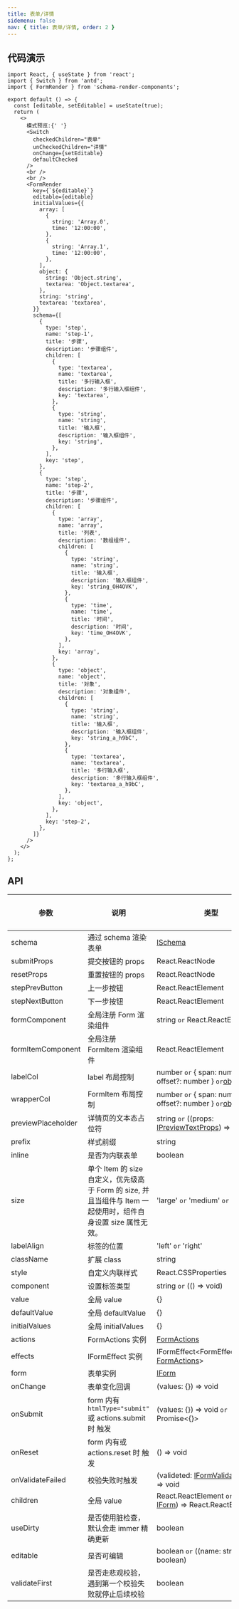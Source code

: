 ```yaml
---
title: 表单/详情
sidemenu: false
nav: { title: 表单/详情, order: 2 }
---
```


## 代码演示

```tsx
import React, { useState } from 'react';
import { Switch } from 'antd';
import { FormRender } from 'schema-render-components';

export default () => {
  const [editable, setEditable] = useState(true);
  return (
    <>
      模式预览:{' '}
      <Switch
        checkedChildren="表单"
        unCheckedChildren="详情"
        onChange={setEditable}
        defaultChecked
      />
      <br />
      <br />
      <FormRender
        key={`${editable}`}
        editable={editable}
        initialValues={{
          array: [
            {
              string: 'Array.0',
              time: '12:00:00',
            },
            {
              string: 'Array.1',
              time: '12:00:00',
            },
          ],
          object: {
            string: 'Object.string',
            textarea: 'Object.textarea',
          },
          string: 'string',
          textarea: 'textarea',
        }}
        schema={[
          {
            type: 'step',
            name: 'step-1',
            title: '步骤',
            description: '步骤组件',
            children: [
              {
                type: 'textarea',
                name: 'textarea',
                title: '多行输入框',
                description: '多行输入框组件',
                key: 'textarea',
              },
              {
                type: 'string',
                name: 'string',
                title: '输入框',
                description: '输入框组件',
                key: 'string',
              },
            ],
            key: 'step',
          },
          {
            type: 'step',
            name: 'step-2',
            title: '步骤',
            description: '步骤组件',
            children: [
              {
                type: 'array',
                name: 'array',
                title: '列表',
                description: '数组组件',
                children: [
                  {
                    type: 'string',
                    name: 'string',
                    title: '输入框',
                    description: '输入框组件',
                    key: 'string_OH4OVK',
                  },
                  {
                    type: 'time',
                    name: 'time',
                    title: '时间',
                    description: '时间',
                    key: 'time_OH4OVK',
                  },
                ],
                key: 'array',
              },
              {
                type: 'object',
                name: 'object',
                title: '对象',
                description: '对象组件',
                children: [
                  {
                    type: 'string',
                    name: 'string',
                    title: '输入框',
                    description: '输入框组件',
                    key: 'string_a_h9bC',
                  },
                  {
                    type: 'textarea',
                    name: 'textarea',
                    title: '多行输入框',
                    description: '多行输入框组件',
                    key: 'textarea_a_h9bC',
                  },
                ],
                key: 'object',
              },
            ],
            key: 'step-2',
          },
        ]}
      />
    </>
  );
};
```

## API

| 参数               | 说明                                                                                                          | 类型                                                                                                                                                 | 默认值 |
| ------------------ | ------------------------------------------------------------------------------------------------------------- | ---------------------------------------------------------------------------------------------------------------------------------------------------- | ------ |
| schema             | 通过 schema 渲染表单                                                                                          | <a href="/generator-editor#ischema-属性">ISchema</a>                                                                                                 | []     |
| submitProps        | 提交按钮的 props                                                                                              | React.ReactNode                                                                                                                                      | -      |
| resetProps         | 重置按钮的 props                                                                                              | React.ReactNode                                                                                                                                      | -      |
| stepPrevButton     | 上一步按钮                                                                                                    | React.ReactElement                                                                                                                                   | -      |
| stepNextButton     | 下一步按钮                                                                                                    | React.ReactElement                                                                                                                                   | -      |
| formComponent      | 全局注册 Form 渲染组件                                                                                        | string `or` React.ReactElement                                                                                                                       | -      |
| formItemComponent  | 全局注册 FormItem 渲染组件                                                                                    | React.ReactElement                                                                                                                                   | -      |
| labelCol           | label 布局控制                                                                                                | number `or` { span: number; offset?: number } `or`[object](https://ant.design/components/grid/#Col)                                                  | -      |
| wrapperCol         | FormItem 布局控制                                                                                             | number `or` { span: number; offset?: number } `or`[object](https://ant.design/components/grid/#Col)                                                  | -      |
| previewPlaceholder | 详情页的文本态占位符                                                                                          | string `or` ((props: [IPreviewTextProps](#api)) => string)                                                                                           | -      |
| prefix             | 样式前缀                                                                                                      | string                                                                                                                                               | -      |
| inline             | 是否为内联表单                                                                                                | boolean                                                                                                                                              | -      |
| size               | 单个 Item 的 size 自定义，优先级高于 Form 的 size, 并且当组件与 Item 一起使用时，组件自身设置 size 属性无效。 | 'large' `or` 'medium' `or` 'small'                                                                                                                   | -      |
| labelAlign         | 标签的位置                                                                                                    | 'left' `or` 'right'                                                                                                                                  | -      |
| className          | 扩展 class                                                                                                    | string                                                                                                                                               | -      |
| style              | 自定义内联样式                                                                                                | React.CSSProperties                                                                                                                                  | -      |
| component          | 设置标签类型                                                                                                  | string `or` (() => void)                                                                                                                             | -      |
| value              | 全局 value                                                                                                    | {}                                                                                                                                                   | -      |
| defaultValue       | 全局 defaultValue                                                                                             | {}                                                                                                                                                   | -      |
| initialValues      | 全局 initialValues                                                                                            | {}                                                                                                                                                   | -      |
| actions            | FormActions 实例                                                                                              | [FormActions](#api)                                                                                                                                  | -      |
| effects            | IFormEffect 实例                                                                                              | IFormEffect<FormEffectPayload, [FormActions](#api)>                                                                                                  | -      |
| form               | 表单实例                                                                                                      | [ IForm](#api)                                                                                                                                       | -      |
| onChange           | 表单变化回调                                                                                                  | (values: {}) => void                                                                                                                                 | -      |
| onSubmit           | form 内有 `htmlType="submit"` 或 actions.submit 时 触发                                                       | (values: {}) => void `or` Promise<{}>                                                                                                                | -      |
| onReset            | form 内有或 actions.reset 时 触发                                                                             | () => void                                                                                                                                           | -      |
| onValidateFailed   | 校验失败时触发                                                                                                | (valideted: [IFormValidateResult](https://formilyjs.org/iframe.html?path=/opt/build/repo/packages/antd/README.zh-cn.md#IFormValidateResult)) => void | -      |
| children           | 全局 value                                                                                                    | React.ReactElement `or` ((form: [IForm](#api)) => React.ReactElement)                                                                                | -      |
| useDirty           | 是否使用脏检查，默认会走 immer 精确更新                                                                       | boolean                                                                                                                                              | -      |
| editable           | 是否可编辑                                                                                                    | boolean `or` ((name: string) => boolean)                                                                                                             | -      |
| validateFirst      | 是否走悲观校验，遇到第一个校验失败就停止后续校验                                                              | boolean                                                                                                                                              | -      |
